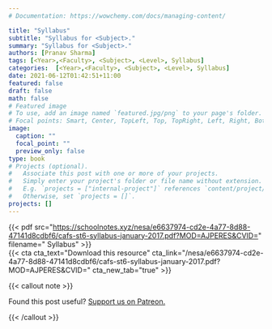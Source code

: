 ```yaml
---
# Documentation: https://wowchemy.com/docs/managing-content/

title: "Syllabus"
subtitle: "Syllabus for <Subject>."
summary: "Syllabus for <Subject>."
authors: [Pranav Sharma]
tags: [<Year>,<Faculty>, <Subject>, <Level>, Syllabus]
categories:  [<Year>,<Faculty>, <Subject>, <Level>, Syllabus]
date: 2021-06-12T01:42:51+11:00
featured: false
draft: false
math: false
# Featured image
# To use, add an image named `featured.jpg/png` to your page's folder.
# Focal points: Smart, Center, TopLeft, Top, TopRight, Left, Right, BottomLeft, Bottom, BottomRight.
image:
  caption: ""
  focal_point: ""
  preview_only: false
type: book
# Projects (optional).
#   Associate this post with one or more of your projects.
#   Simply enter your project's folder or file name without extension.
#   E.g. `projects = ["internal-project"]` references `content/project/deep-learning/index.md`.
#   Otherwise, set `projects = []`.
projects: []
---
```


{{< pdf src="https://schoolnotes.xyz/nesa/e6637974-cd2e-4a77-8d88-47141d8cdbf6/cafs-st6-syllabus-january-2017.pdf?MOD=AJPERES&CVID=" filename="<Subject> Syllabus" >}}
<br>
{{< cta cta_text="Download this resource" cta_link="/nesa/e6637974-cd2e-4a77-8d88-47141d8cdbf6/cafs-st6-syllabus-january-2017.pdf?MOD=AJPERES&CVID=" cta_new_tab="true" >}}

{{< callout note >}}

Found this post useful? [Support us on Patreon.](/patreon/)

{{< /callout >}}
